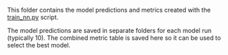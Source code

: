 This folder contains the model predictions and metrics created with the [train_nn.py](../train_nn.py) script.

The model predictions are saved in separate folders for each model run (typically 10).
The combined metric table is saved here so it can be used to select the best model.
